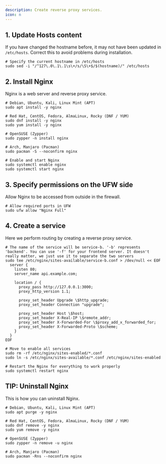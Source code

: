 ```yaml
---
description: Create reverse proxy services.
icon: n
---
```


## 1. Update Hosts content

If you have changed the hostname before, it may not have been updated in `/etc/hosts`. Correct this to avoid problems during installation.

```shell
# Specify the current hostname in /etc/hosts
sudo sed -i "/^127\.0\.1\.1\s\+/s/\S\+$/$(hostname)/" /etc/hosts
```

## 2. Install Nginx

Nginx is a web server and reverse proxy service.

```shell
# Debian, Ubuntu, Kali, Linux Mint (APT)
sudo apt install -y nginx

# Red Hat, CentOS, Fedora, AlmaLinux, Rocky (DNF / YUM)
sudo dnf install -y nginx
sudo yum install -y nginx

# OpenSUSE (Zypper)
sudo zypper -n install nginx

# Arch, Manjaro (Pacman)
sudo pacman -S --noconfirm nginx

# Enable and start Nginx
sudo systemctl enable nginx
sudo systemctl start nginx
```

## 3. Specify permissions on the UFW side

Allow Nginx to be accessed from outside in the firewall.

```shell
# Allow required ports in UFW
sudo ufw allow "Nginx Full"
```

## 4. Create a service

Here we perform routing by creating a reverse proxy service.

```shell
# The name of the service will be service-b. '-b' represents 'backend'. You can use '-f' for your frontend server. It doesn't really matter, we just use it to separate the two servers
sudo tee /etc/nginx/sites-available/service-b.conf > /dev/null << EOF
  server {
    listen 80;
    server_name api.example.com;

    location / {
      proxy_pass http://127.0.0.1:3000;
      proxy_http_version 1.1;

      proxy_set_header Upgrade \$http_upgrade;
      proxy_set_header Connection "upgrade";

      proxy_set_header Host \$host;
      proxy_set_header X-Real-IP \$remote_addr;
      proxy_set_header X-Forwarded-For \$proxy_add_x_forwarded_for;
      proxy_set_header X-Forwarded-Proto \$scheme;
    }
  }
EOF

# Move to enable all services
sudo rm -rf /etc/nginx/sites-enabled/*.conf
sudo ln -s /etc/nginx/sites-available/*.conf /etc/nginx/sites-enabled

# Restart the Nginx for everything to work properly
sudo systemctl restart nginx
```

## TIP: Uninstall Nginx

This is how you can uninstall Nginx.

```shell
# Debian, Ubuntu, Kali, Linux Mint (APT)
sudo apt purge -y nginx

# Red Hat, CentOS, Fedora, AlmaLinux, Rocky (DNF / YUM)
sudo dnf remove -y nginx
sudo yum remove -y nginx

# OpenSUSE (Zypper)
sudo zypper -n remove -u nginx

# Arch, Manjaro (Pacman)
sudo pacman -Rns --noconfirm nginx
```
